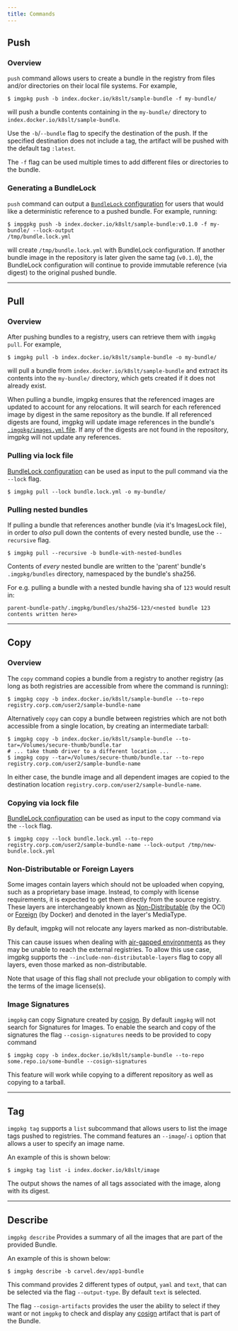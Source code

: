 ```yaml
---
title: Commands
---
```


## Push

### Overview

`push` command allows users to create a bundle in the registry from files and/or directories on their local file systems. For example,

```bash-plain
$ imgpkg push -b index.docker.io/k8slt/sample-bundle -f my-bundle/
```

will push a bundle contents containing in the `my-bundle/` directory to `index.docker.io/k8slt/sample-bundle`.

Use the `-b`/`--bundle` flag to specify the destination of the push. If the specified destination does not include a tag, the artifact will be pushed with the default tag `:latest`.

The `-f` flag can be used multiple times to add different files or directories to the bundle.

### Generating a BundleLock

`push` command can output a [`BundleLock` configuration](resources.md#bundlelock-configuration) for users that would like a deterministic reference to a pushed bundle. For example, running:

```bash-plain
$ impgpkg push -b index.docker.io/k8slt/sample-bundle:v0.1.0 -f my-bundle/ --lock-output
/tmp/bundle.lock.yml
```

will create `/tmp/bundle.lock.yml` with BundleLock configuration. If another bundle image in the repository is later given the same tag (`v0.1.0`), the BundleLock configuration will continue to provide immutable reference (via digest) to the original pushed bundle.

---
## Pull

### Overview

After pushing bundles to a registry, users can retrieve them with `imgpkg pull`. For example,

```bash-plain
$ imgpkg pull -b index.docker.io/k8slt/sample-bundle -o my-bundle/
```

will pull a bundle from `index.docker.io/k8slt/sample-bundle` and extract its contents into the `my-bundle/` directory, which gets created if it does not already exist.

When pulling a bundle, imgpkg ensures that the referenced images are updated to account for any relocations. It will search for each referenced image by digest in the same repository as the bundle. If all referenced digests are found, imgpkg will update image references in the bundle's [`.imgpkg/images.yml` file](resources.md#imgpkg-directory). If any of the digests are not found in the repository, imgpkg will not update any references.

### Pulling via lock file

[BundleLock configuration](resources.md#bundlelock-configuration) can be used as input to the pull command via the `--lock` flag.

```bash-plain
$ imgpkg pull --lock bundle.lock.yml -o my-bundle/
```

### Pulling nested bundles

If pulling a bundle that references another bundle (via it's ImagesLock file), in order to *also* pull down the contents of every nested bundle, use the `--recursive` flag.  

```bash-plain
$ imgpkg pull --recursive -b bundle-with-nested-bundles
```

Contents of *every* nested bundle are written to the 'parent' bundle's `.imgpkg/bundles` directory, namespaced by the bundle's sha256.

For e.g. pulling a bundle with a nested bundle having sha of `123` would result in:
```
parent-bundle-path/.imgpkg/bundles/sha256-123/<nested bundle 123 contents written here>
```

---
## Copy

### Overview

The `copy` command copies a bundle from a registry to another registry (as long as both registries are accessible from where the command is running):

```bash-plain
$ imgpkg copy -b index.docker.io/k8slt/sample-bundle --to-repo registry.corp.com/user2/sample-bundle-name
```

Alternatively `copy` can copy a bundle between registries which are not both accessible from a single location, by creating an intermediate tarball:

```bash-plain
$ imgpkg copy -b index.docker.io/k8slt/sample-bundle --to-tar=/Volumes/secure-thumb/bundle.tar
# ... take thumb driver to a different location ...
$ imgpkg copy --tar=/Volumes/secure-thumb/bundle.tar --to-repo registry.corp.com/user2/sample-bundle-name
```

In either case, the bundle image and all dependent images are copied to the destination location `registry.corp.com/user2/sample-bundle-name`.

### Copying via lock file

[BundleLock configuration](resources.md#bundlelock-configuration) can be used as input to the copy command via the `--lock` flag.

```bash-plain
$ imgpkg copy --lock bundle.lock.yml --to-repo registry.corp.com/user2/sample-bundle-name --lock-output /tmp/new-bundle.lock.yml
```

### Non-Distributable or Foreign Layers

Some images contain layers which should not be uploaded when copying, such as a proprietary base image.
Instead, to comply with license requirements, it is expected to get them directly from the source registry.
These layers are interchangeably known as
[Non-Distributable](https://github.com/opencontainers/image-spec/blob/79b036d80240ae530a8de15e1d21c7ab9292c693/layer.md#non-distributable-layers)
(by the OCI) or
[Foreign](https://docs.docker.com/registry/spec/manifest-v2-2/) (by Docker) and denoted in the layer's MediaType.

By default, imgpkg will not relocate any layers marked as non-distributable.

This can cause issues when dealing with [air-gapped environments](air-gapped-workflow.md) as they may be unable to reach the external registries.
To allow this use case, imgpkg supports the `--include-non-distributable-layers` flag to copy all layers, even those marked as non-distributable.

Note that usage of this flag shall not preclude your obligation to comply with the terms of the image license(s).

### Image Signatures

`imgpkg` can copy Signature created by [cosign](https://github.com/sigstore/cosign). By
default `imgpkg` will not search for Signatures for Images. To enable the search and copy of the signatures the
flag `--cosign-signatures` needs to be provided to copy command

```bash-plain
$ imgpkg copy -b index.docker.io/k8slt/sample-bundle --to-repo some.repo.io/some-bundle --cosign-signatures
```

This feature will work while copying to a different repository as well as copying to a tarball.

---

## Tag

`imgpkg tag` supports a `list` subcommand that allows users to list the image tags pushed to registries. The command features an `--image`/`-i` option that allows a user to specify an image name. 

An example of this is shown below:

```bash-plain
$ imgpkg tag list -i index.docker.io/k8slt/image
```

The output shows the names of all tags associated with the image, along with its digest.

---

## Describe

`imgpkg describe` Provides a summary of all the images that are part of the provided Bundle.

An example of this is shown below:

```bash-plain
$ imgpkg describe -b carvel.dev/app1-bundle
```

This command provides 2 different types of output, `yaml` and `text`, that can be selected via the flag `--output-type`.
By default `text` is selected.

The flag `--cosign-artifacts` provides the user the ability to select if they want or not `imgpkg` to check and display
any [cosign](https://github.com/sigstore/cosign) artifact that is part of the Bundle.
